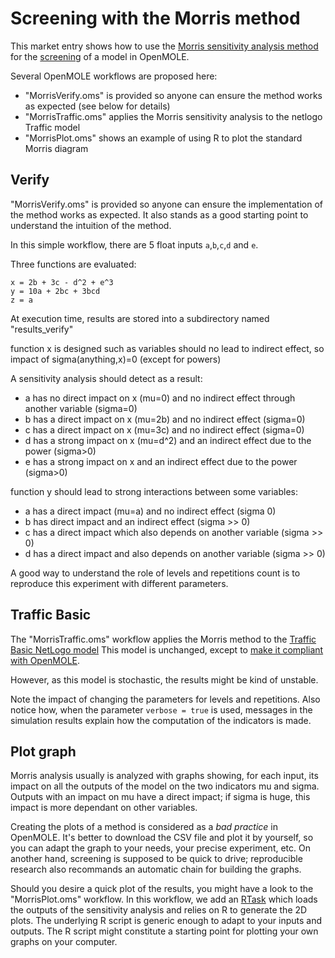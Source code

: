 # Screening with the Morris method

This market entry shows how to use the [Morris sensitivity analysis method](https://en.wikipedia.org/wiki/Morris_method) for the [screening](https://en.wikipedia.org/wiki/Sensitivity_analysis#Screening) of a model in OpenMOLE.

Several OpenMOLE workflows are proposed here:
* "MorrisVerify.oms" is provided so anyone can ensure the method works as expected (see below for details)
* "MorrisTraffic.oms" applies the Morris sensitivity analysis to the netlogo Traffic model
* "MorrisPlot.oms" shows an example of using R to plot the standard Morris diagram

## Verify 

"MorrisVerify.oms" is provided so anyone can ensure the implementation of the method works as expected. 
It also stands as a good starting point to understand the intuition of the method. 

In this simple workflow, there are 5 float inputs `a`,`b`,`c`,`d` and `e`. 

Three functions are evaluated: 
```
x = 2b + 3c - d^2 + e^3
y = 10a + 2bc + 3bcd
z = a
```

At execution time, results are stored into a subdirectory named "results_verify"


function x is designed such as variables should no lead to indirect effect, so impact of sigma(anything,x)=0 (except for powers)

A sensitivity analysis should detect as a result: 
* a has no direct impact on x (mu=0) and no indirect effect through another variable (sigma=0)
* b has a direct impact on x (mu=2b) and no indirect effect (sigma=0)
* c has a direct impact on x (mu=3c) and no indirect effect (sigma=0)
* d has a strong impact on x (mu=d^2) and an indirect effect due to the power (sigma>0)
* e has a strong impact on x and an indirect effect due to the power (sigma>0)

function y should lead to strong interactions between some variables:
* a has a direct impact (mu=a) and no indirect effect (sigma 0)
* b has direct impact and an indirect effect (sigma >> 0)
* c has a direct impact which also depends on another variable (sigma >> 0)
* d has a direct impact and also depends on another variable (sigma >> 0)

A good way to understand the role of levels and repetitions count is to reproduce this experiment with different parameters. 

## Traffic Basic 

The "MorrisTraffic.oms" workflow applies the Morris method to the [Traffic Basic NetLogo model](http://ccl.northwestern.edu/netlogo/models/TrafficBasic)
This model is unchanged, except to [make it compliant with OpenMOLE](https://www.openmole.org/Netlogo+Headless.html).

However, as this model is stochastic, the results might be kind of unstable. 

Note the impact of changing the parameters for levels and repetitions. Also notice how, when the parameter `verbose = true` is used, messages in the simulation results explain how the computation of the indicators is made. 

## Plot graph 

Morris analysis usually is analyzed with graphs showing, for each input, its impact on all the outputs of the model on the two indicators mu and sigma. 
Outputs with an impact on mu have a direct impact; if sigma is huge, this impact is more dependant on other variables. 

Creating the plots of a method is considered as a *bad practice* in OpenMOLE. It's better to download the CSV file and plot it by yourself, so you can adapt the graph to your needs, your precise experiment, etc. 
On another hand, screening is supposed to be quick to drive; reproducible research also recommands an automatic chain for building the graphs.

Should you desire a quick plot of the results, you might have a look to the "MorrisPlot.oms" workflow. In this workflow, we add an [RTask](https://www.openmole.org/R+Script.html) which loads the outputs of the sensitivity analysis and relies on R to generate the 2D plots. The underlying R script is generic enough to adapt to your inputs and outputs. The R script might constitute a starting point for plotting your own graphs on your computer. 
